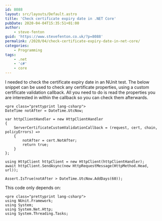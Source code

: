 ```yaml
---
id: 8088
layout: src/layouts/Default.astro
title: 'Check certificate expiry date in .NET Core'
pubDate: 2020-04-04T15:35:51+01:00
author:
    - steve-fenton
guid: 'https://www.stevefenton.co.uk/?p=8088'
permalink: /2020/04/check-certificate-expiry-date-in-net-core/
categories:
    - Programming
tags:
    - .net
    - 'c#'
    - core
---
```


I needed to check the certificate expiry date in an NUnit test. The below snippet can be used to check any certificate properties, using a custom certificate validation callback. All you need to do is read the properties you are interested in within the callback so you can check them afterwards.

```
<pre class="prettyprint lang-csharp">
DateTime notAfter = DateTime.UtcNow;

var httpClientHandler = new HttpClientHandler
{
    ServerCertificateCustomValidationCallback = (request, cert, chain, policyErrors) =>
    {
        notAfter = cert.NotAfter;
        return true;
    }
};

using HttpClient httpClient = new HttpClient(httpClientHandler);
await httpClient.SendAsync(new HttpRequestMessage(HttpMethod.Head, url));
            
Assert.IsTrue(notAfter > DateTime.UtcNow.AddDays(60));
```

This code only depends on:

```
<pre class="prettyprint lang-csharp">
using NUnit.Framework;
using System;
using System.Net.Http;
using System.Threading.Tasks;
```